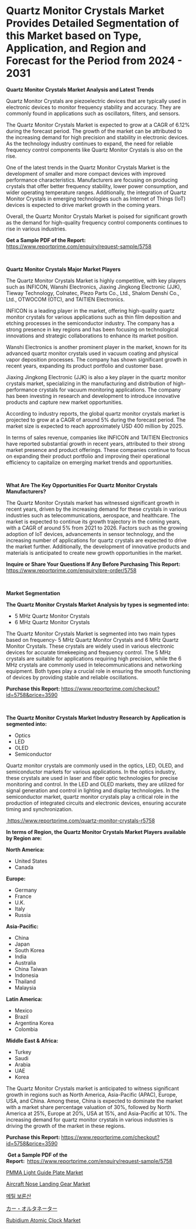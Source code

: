 <p><h1>Quartz Monitor Crystals Market Provides Detailed Segmentation of this Market based on Type, Application, and Region and Forecast for the Period from 2024 - 2031</h1></p><p><strong>Quartz Monitor Crystals Market Analysis and Latest Trends</strong></p>
<p><p>Quartz Monitor Crystals are piezoelectric devices that are typically used in electronic devices to monitor frequency stability and accuracy. They are commonly found in applications such as oscillators, filters, and sensors.</p><p>The Quartz Monitor Crystals Market is expected to grow at a CAGR of 6.12% during the forecast period. The growth of the market can be attributed to the increasing demand for high precision and stability in electronic devices. As the technology industry continues to expand, the need for reliable frequency control components like Quartz Monitor Crystals is also on the rise.</p><p>One of the latest trends in the Quartz Monitor Crystals Market is the development of smaller and more compact devices with improved performance characteristics. Manufacturers are focusing on producing crystals that offer better frequency stability, lower power consumption, and wider operating temperature ranges. Additionally, the integration of Quartz Monitor Crystals in emerging technologies such as Internet of Things (IoT) devices is expected to drive market growth in the coming years.</p><p>Overall, the Quartz Monitor Crystals Market is poised for significant growth as the demand for high-quality frequency control components continues to rise in various industries.</p></p>
<p><strong>Get a Sample PDF of the Report:&nbsp;</strong> <a href="https://www.reportprime.com/enquiry/request-sample/5758">https://www.reportprime.com/enquiry/request-sample/5758</a></p>
<p>&nbsp;</p>
<p><strong>Quartz Monitor Crystals Major Market Players</strong></p>
<p><p>The Quartz Monitor Crystals Market is highly competitive, with key players such as INFICON, Wanshi Electronics, Jiaxing Jingkong Electronic (JJK), Tieway Technology, Colnatec, Piezo Parts Co., Ltd., Shalom Denshi Co., Ltd., OTWOCOM (OTC), and TAITIEN Electronics. </p><p>INFICON is a leading player in the market, offering high-quality quartz monitor crystals for various applications such as thin film deposition and etching processes in the semiconductor industry. The company has a strong presence in key regions and has been focusing on technological innovations and strategic collaborations to enhance its market position.</p><p>Wanshi Electronics is another prominent player in the market, known for its advanced quartz monitor crystals used in vacuum coating and physical vapor deposition processes. The company has shown significant growth in recent years, expanding its product portfolio and customer base.</p><p>Jiaxing Jingkong Electronic (JJK) is also a key player in the quartz monitor crystals market, specializing in the manufacturing and distribution of high-performance crystals for vacuum monitoring applications. The company has been investing in research and development to introduce innovative products and capture new market opportunities.</p><p>According to industry reports, the global quartz monitor crystals market is projected to grow at a CAGR of around 5% during the forecast period. The market size is expected to reach approximately USD 400 million by 2025.</p><p>In terms of sales revenue, companies like INFICON and TAITIEN Electronics have reported substantial growth in recent years, attributed to their strong market presence and product offerings. These companies continue to focus on expanding their product portfolio and improving their operational efficiency to capitalize on emerging market trends and opportunities.</p></p>
<p>&nbsp;</p>
<p><strong>What Are The Key Opportunities For Quartz Monitor Crystals Manufacturers?</strong></p>
<p><p>The Quartz Monitor Crystals market has witnessed significant growth in recent years, driven by the increasing demand for these crystals in various industries such as telecommunications, aerospace, and healthcare. The market is expected to continue its growth trajectory in the coming years, with a CAGR of around 5% from 2021 to 2026. Factors such as the growing adoption of IoT devices, advancements in sensor technology, and the increasing number of applications for quartz crystals are expected to drive the market further. Additionally, the development of innovative products and materials is anticipated to create new growth opportunities in the market.</p></p>
<p><strong>Inquire or Share Your Questions If Any Before Purchasing This Report:</strong> <a href="https://www.reportprime.com/enquiry/pre-order/5758">https://www.reportprime.com/enquiry/pre-order/5758</a></p>
<p>&nbsp;</p>
<p><strong>Market Segmentation</strong></p>
<p><strong>The Quartz Monitor Crystals Market Analysis by types is segmented into:</strong></p>
<p><ul><li>5 MHz Quartz Monitor Crystals</li><li>6 MHz Quartz Monitor Crystals</li></ul></p>
<p><p>The Quartz Monitor Crystals Market is segmented into two main types based on frequency- 5 MHz Quartz Monitor Crystals and 6 MHz Quartz Monitor Crystals. These crystals are widely used in various electronic devices for accurate timekeeping and frequency control. The 5 MHz crystals are suitable for applications requiring high precision, while the 6 MHz crystals are commonly used in telecommunications and networking equipment. Both types play a crucial role in ensuring the smooth functioning of devices by providing stable and reliable oscillations.</p></p>
<p><strong>Purchase this Report:&nbsp;</strong><a href="https://www.reportprime.com/checkout?id=5758&price=3590">https://www.reportprime.com/checkout?id=5758&price=3590</a></p>
<p>&nbsp;</p>
<p><strong>The Quartz Monitor Crystals Market Industry Research by Application is segmented into:</strong></p>
<p><ul><li>Optics</li><li>LED</li><li>OLED</li><li>Semiconductor</li></ul></p>
<p><p>Quartz monitor crystals are commonly used in the optics, LED, OLED, and semiconductor markets for various applications. In the optics industry, these crystals are used in laser and fiber optic technologies for precise monitoring and control. In the LED and OLED markets, they are utilized for signal generation and control in lighting and display technologies. In the semiconductor market, quartz monitor crystals play a critical role in the production of integrated circuits and electronic devices, ensuring accurate timing and synchronization.</p></p>
<p><a href="https://www.reportprime.com/quartz-monitor-crystals-r5758">&nbsp;https://www.reportprime.com/quartz-monitor-crystals-r5758</a></p>
<p><strong>In terms of Region, the Quartz Monitor Crystals Market Players available by Region are:</strong></p>
<p>
    <p> <strong> North America: </strong>
        <ul>
            <li>United States</li>
            <li>Canada</li>
        </ul>
        </p> 
    <p> <strong> Europe: </strong>
        <ul>
            <li>Germany</li>
            <li>France</li>
            <li>U.K.</li>
            <li>Italy</li>
            <li>Russia</li>
        </ul>
        </p> 
    <p> <strong> Asia-Pacific: </strong>
        <ul>
            <li>China</li>
            <li>Japan</li>
            <li>South Korea</li>
            <li>India</li>
            <li>Australia</li>
            <li>China Taiwan</li>
            <li>Indonesia</li>
            <li>Thailand</li>
            <li>Malaysia</li>
        </ul>
        </p> 
    <p> <strong> Latin America: </strong>
        <ul>
            <li>Mexico</li>
            <li>Brazil</li>
            <li>Argentina Korea</li>
            <li>Colombia</li>
        </ul>
        </p> 
    <p> <strong> Middle East & Africa: </strong>
        <ul>
            <li>Turkey</li>
            <li>Saudi</li>
            <li>Arabia</li>
            <li>UAE</li>
            <li>Korea</li>
        </ul>
    </p>
    </p>
<p><p>The Quartz Monitor Crystals market is anticipated to witness significant growth in regions such as North America, Asia-Pacific (APAC), Europe, USA, and China. Among these, China is expected to dominate the market with a market share percentage valuation of 30%, followed by North America at 25%, Europe at 20%, USA at 15%, and Asia-Pacific at 10%. The increasing demand for quartz monitor crystals in various industries is driving the growth of the market in these regions.</p></p>
<p><strong>Purchase this Report: </strong><a href="https://www.reportprime.com/checkout?id=5758&price=3590">https://www.reportprime.com/checkout?id=5758&price=3590</a></p>
<p>&nbsp;<strong>Get a Sample PDF of the Report:&nbsp;&nbsp;</strong><a href="https://www.reportprime.com/enquiry/request-sample/5758">https://www.reportprime.com/enquiry/request-sample/5758</a></p>
<p><strong></strong></p>
<p><p><a href="https://github.com/AndreanneHane2023/Market-Research-Report-List-1/blob/main/pmma-light-guide-plate-market.md">PMMA Light Guide Plate Market</a></p><p><a href="https://www.linkedin.com/pulse/aircraft-nose-landing-gear-market-size-trends-complete-industry-piwdc">Aircraft Nose Landing Gear Market</a></p><p><a href="https://github.com/AidenReinger/Market-Research-Report-List-1/blob/main/982028470958.md">메틸 보론산</a></p><p><a href="https://github.com/FrancoWeber2023/Market-Research-Report-List-1/blob/main/770236874436.md">カー・オルタネーター</a></p><p><a href="https://www.linkedin.com/pulse/rubidium-atomic-clock-market-insights-cagr-trends-growth-strategies-wlkjc">Rubidium Atomic Clock Market</a></p></p>